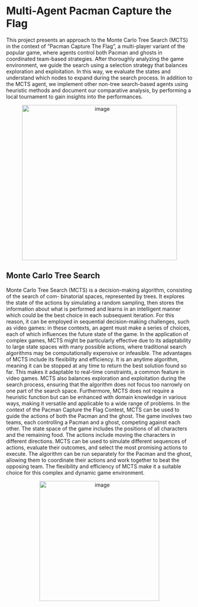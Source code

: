 # Multi-Agent Pacman Capture the Flag
This project presents an approach to the Monte Carlo Tree Search (MCTS) in the context of ”Pacman Capture The Flag”, a multi-player variant of the popular game, where agents control both Pacman and ghosts in coordinated team-based strategies. After thoroughly analyzing the game environment, we guide the search using a selection strategy that balances exploration and exploitation. In this way, we evaluate the states and understand which nodes to expand during the search process. In addition to the MCTS agent, we implement other non-tree search-based agents using heuristic methods and document our comparative analysis, by performing a local tournament to gain insights into the performances.

<p align="center">
 <img width="419" alt="image" src="https://github.com/user-attachments/assets/07a41ee5-8bb1-4107-bc12-bff54569518f">
</p>

## Monte Carlo Tree Search
Monte Carlo Tree Search (MCTS) is a decision-making algorithm, consisting of the search of com- binatorial spaces, represented by trees. It explores the state of the actions by simulating a random sampling, then stores the information about what is performed and learns in an intelligent manner which could be the best choice in each subsequent iteration. For this reason, it can be employed in sequential decision-making challenges, such as video games: in these contexts, an agent must make a series of choices, each of which influences the future state of the game. In the application of complex games, MCTS might be particularly effective due to its adaptability to large state spaces with many possible actions, where traditional search algorithms may be computationally expensive or infeasible. The advantages of MCTS include its flexibility and efficiency. It is an anytime algorithm, meaning it can be stopped at any time to return the best solution found so far. This makes it adaptable to real-time constraints, a common feature in video games. MCTS also balances exploration and exploitation during the search process, ensuring that the algorithm does not focus too narrowly on one part of the search space. Furthermore, MCTS does not require a heuristic function but can be enhanced with domain knowledge in various ways, making it versatile and applicable to a wide range of problems.
In the context of the Pacman Capture the Flag Contest, MCTS can be used to guide the actions of both the Pacman and the ghost. The game involves two teams, each controlling a Pacman and a ghost, competing against each other. The state space of the game includes the positions of all characters and the remaining food. The actions include moving the characters in different directions. MCTS can be used to simulate different sequences of actions, evaluate their outcomes, and select the most promising actions to execute. The algorithm can be run separately for the Pacman and the ghost, allowing them to coordinate their actions and work together to beat the opposing team. The flexibility and efficiency of MCTS make it a suitable choice for this complex and dynamic game environment.

<p align="center">
 <img width="324" alt="image" src="https://github.com/user-attachments/assets/44f7fee0-a4f6-4886-a603-b3d9b6d81f18">
</p>

